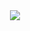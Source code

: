 <center>
  <img src="https://cdn.discordapp.com/attachments/760585593263751188/760585640571306055/3.gif"/>
</center>
